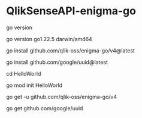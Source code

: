 # QlikSenseAPI-enigma-go

go version

go version go1.22.5 darwin/amd64


go install github.com/qlik-oss/enigma-go/v4@latest

go install github.com/google/uuid@latest

cd HelloWorld

go mod init HelloWorld

go get -u github.com/qlik-oss/enigma-go/v4

go get github.com/google/uuid
